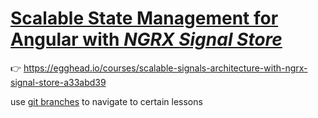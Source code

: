# [Scalable State Management for Angular with *NGRX Signal Store*](https://egghead.io/courses/scalable-signals-architecture-with-ngrx-signal-store-a33abd39)

👉 https://egghead.io/courses/scalable-signals-architecture-with-ngrx-signal-store-a33abd39

use [git branches](https://github.com/ducin/egghead-ngrx-signal-store/branches/all) to navigate to certain lessons
